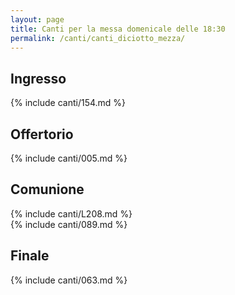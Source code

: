 ```yaml
---
layout: page
title: Canti per la messa domenicale delle 18:30
permalink: /canti/canti_diciotto_mezza/
---
```


## Ingresso
{% include canti/154.md %}

## Offertorio
{% include canti/005.md %}

## Comunione   
{% include canti/L208.md %}   
{% include canti/089.md %}  
## Finale
{% include canti/063.md %}
